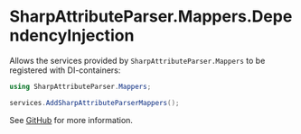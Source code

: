 # SharpAttributeParser.Mappers.DependencyInjection

Allows the services provided by `SharpAttributeParser.Mappers` to be registered with DI-containers:

```csharp
using SharpAttributeParser.Mappers;

services.AddSharpAttributeParserMappers();
```

See [GitHub](https://github.com/SharpAttributeParser/SharpAttributeParser.Mappers) for more information.